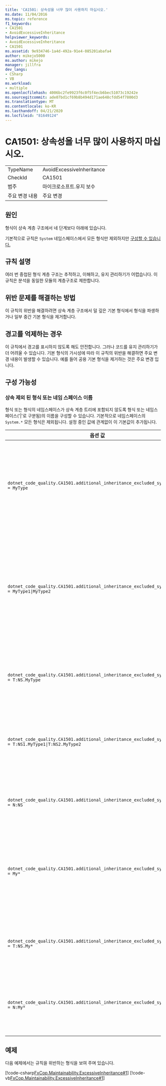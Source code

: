 ```yaml
---
title: 'CA1501: 상속성을 너무 많이 사용하지 마십시오.'
ms.date: 11/04/2016
ms.topic: reference
f1_keywords:
- CA1501
- AvoidExcessiveInheritance
helpviewer_keywords:
- AvoidExcessiveInheritance
- CA1501
ms.assetid: 9e934746-1a4d-492a-91e4-085201abafa4
author: mikejo5000
ms.author: mikejo
manager: jillfra
dev_langs:
- CSharp
- VB
ms.workload:
- multiple
ms.openlocfilehash: 4006bc2fe9923f6c0f5f4ecb6bec51073c19242e
ms.sourcegitcommit: ade07bd1cf69b8b494d171ae648cfdd54f7800d3
ms.translationtype: MT
ms.contentlocale: ko-KR
ms.lasthandoff: 04/21/2020
ms.locfileid: "81649124"
---
```

# <a name="ca1501-avoid-excessive-inheritance"></a>CA1501: 상속성을 너무 많이 사용하지 마십시오.

|||
|-|-|
|TypeName|AvoidExcessiveInheritance|
|CheckId|CA1501|
|범주|마이크로소프트.유지 보수|
|주요 변경 내용|주요 변경|

## <a name="cause"></a>원인

형식이 상속 계층 구조에서 네 단계보다 아래에 있습니다.

기본적으로 규칙은 `System` 네임스페이스에서 모든 형식만 제외하지만 [구성할 수 있습니다.](#configurability)

## <a name="rule-description"></a>규칙 설명

여러 번 중첩된 형식 계층 구조는 추적하고, 이해하고, 유지 관리하기가 어렵습니다. 이 규칙은 분석을 동일한 모듈의 계층구조로 제한합니다.

## <a name="how-to-fix-violations"></a>위반 문제를 해결하는 방법

이 규칙의 위반을 해결하려면 상속 계층 구조에서 덜 깊은 기본 형식에서 형식을 파생하거나 일부 중간 기본 형식을 제거합니다.

## <a name="when-to-suppress-warnings"></a>경고를 억제하는 경우

이 규칙에서 경고를 표시하지 않도록 해도 안전합니다. 그러나 코드를 유지 관리하기가 더 어려울 수 있습니다. 기본 형식의 가시성에 따라 이 규칙의 위반을 해결하면 주요 변경 내용이 발생할 수 있습니다. 예를 들어 공용 기본 형식을 제거하는 것은 주요 변경 입니다.

## <a name="configurability"></a>구성 가능성

### <a name="inheritance-excluded-type-or-namespace-names"></a>상속 제외 된 형식 또는 네임 스페이스 이름

형식 또는 형식의 네임스페이스가 상속 계층 트리에 포함되지 않도록 형식 또는 네임스페이스('|'로 구분됨)의 이름을 구성할 수 있습니다. 기본적으로 네임스페이스의 `System.*` 모든 형식은 제외됩니다. 설정 중인 값에 관계없이 이 기본값이 추가됩니다.

| 옵션 값 | 요약 |
| --- | --- |
|`dotnet_code_quality.CA1501.additional_inheritance_excluded_symbol_names = MyType` | 'MyType'이라는 이름의 모든 유형과 일치하거나 네임스페이스를 포함하는 모든 형식에 'MyType'과 '시스템' 네임스페이스의 모든 형식이 포함됩니다. |
|`dotnet_code_quality.CA1501.additional_inheritance_excluded_symbol_names = MyType1\|MyType2` | 'MyType1' 또는 'MyType2' 또는 이름 영역을 포함하는 네임스페이스에 'MyType1' 또는 'MyType2' 및 '시스템' 네임스페이스의 모든 형식이 포함된 모든 형식과 일치합니다. |
|`dotnet_code_quality.CA1501.additional_inheritance_excluded_symbol_names = T:NS.MyType` | 네임스페이스 'NS'의 특정 형식 'MyType'과 '시스템' 네임스페이스의 모든 형식을 일치시다. |
|`dotnet_code_quality.CA1501.additional_inheritance_excluded_symbol_names = T:NS1.MyType1\|T:NS2.MyType2` | 특정 형식 'MyType1' 및 'MyType2'를 각각 의 한 명및 '시스템' 네임스페이스의 모든 형식과 일치시다. |
|`dotnet_code_quality.CA1501.additional_inheritance_excluded_symbol_names = N:NS` | 'NS' 네임스페이스의 모든 형식과 '시스템' 네임스페이스의 모든 형식과 일치합니다. |
|`dotnet_code_quality.CA1501.additional_inheritance_excluded_symbol_names = My*` | 이름이 'My'로 시작하거나 네임스페이스 파트를 포함하는 모든 유형이 'My'로 시작하고 '시스템' 네임스페이스의 모든 형식을 일치시다. |
|`dotnet_code_quality.CA1501.additional_inheritance_excluded_symbol_names = T:NS.My*` | 네임스페이스 'NS'에서 'My'로 시작하는 모든 유형과 '시스템' 네임스페이스의 모든 형식을 일치시다. |
|`dotnet_code_quality.CA1501.additional_inheritance_excluded_symbol_names = N:My*` | 네임스페이스를 포함하는 모든 유형이 'My'로 시작하고 '시스템' 네임스페이스의 모든 형식을 일치시다. |

## <a name="example"></a>예제

다음 예제에서는 규칙을 위반하는 형식을 보여 주며 있습니다.

[!code-csharp[FxCop.Maintainability.ExcessiveInheritance#1](../code-quality/codesnippet/CSharp/ca1501-avoid-excessive-inheritance_1.cs)]
[!code-vb[FxCop.Maintainability.ExcessiveInheritance#1](../code-quality/codesnippet/VisualBasic/ca1501-avoid-excessive-inheritance_1.vb)]
